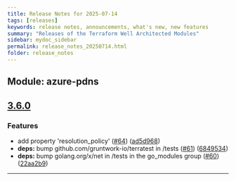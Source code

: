 ```yaml
---
title: Release Notes for 2025-07-14
tags: [releases]
keywords: release notes, announcements, what's new, new features
summary: "Releases of the Terraform Well Architected Modules"
sidebar: mydoc_sidebar
permalink: release_notes_20250714.html
folder: release_notes
---
```


## Module: azure-pdns
## [3.6.0](https://github.com/CloudNationHQ/terraform-azure-pdns/releases/tag/v3.6.0)


### Features

* add property 'resolution_policy' ([#64](https://github.com/CloudNationHQ/terraform-azure-pdns/issues/64)) ([ad5d968](https://github.com/CloudNationHQ/terraform-azure-pdns/commit/ad5d968f39e1625e4da28c8ed820b92593c6680e))
* **deps:** bump github.com/gruntwork-io/terratest in /tests ([#61](https://github.com/CloudNationHQ/terraform-azure-pdns/issues/61)) ([6849534](https://github.com/CloudNationHQ/terraform-azure-pdns/commit/6849534f67f2ca81f4eba04d31f73f0fae93c660))
* **deps:** bump golang.org/x/net in /tests in the go_modules group ([#60](https://github.com/CloudNationHQ/terraform-azure-pdns/issues/60)) ([22aa2b9](https://github.com/CloudNationHQ/terraform-azure-pdns/commit/22aa2b9ea9b5e6f387ea8d9d82938910cd5d8453))

---

